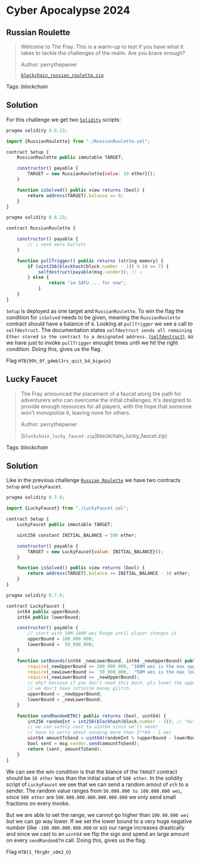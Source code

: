 # Cyber Apocalypse 2024

## Russian Roulette

> Welcome to The Fray. This is a warm-up to test if you have what it takes to tackle the challenges of the realm. Are you brave enough?
> 
> Author: perrythepwner
> 
> [`blockchain_russian_roulette.zip`](blockchain_russian_roulette.zip)

Tags: _blockchain_

## Solution
For this challenge we get two [`Solidity`](https://soliditylang.org/) scripts:

```js
pragma solidity 0.8.23;

import {RussianRoulette} from "./RussianRoulette.sol";

contract Setup {
    RussianRoulette public immutable TARGET;

    constructor() payable {
        TARGET = new RussianRoulette{value: 10 ether}();
    }

    function isSolved() public view returns (bool) {
        return address(TARGET).balance == 0;
    }
}

pragma solidity 0.8.23;

contract RussianRoulette {

    constructor() payable {
        // i need more bullets
    }

    function pullTrigger() public returns (string memory) {
        if (uint256(blockhash(block.number - 1)) % 10 == 7) {
            selfdestruct(payable(msg.sender)); // 💀
        } else {
                return "im SAFU ... for now";
            }
    }
}
```

`Setup` is deployed as one target and `RussianRoulette`. To win the flag the condition for `isSolved` needs to be given, meaning the `RussianRoulette` contract should have a balance of `0`. Looking at `pullTrigger` we see a call to `selfdestruct`. The documentation states `selfdestruct sends all remaining Ether stored in the contract to a designated address.` ([`selfdestruct`](https://solidity-by-example.org/hacks/self-destruct/)), so we have just to invoke `pullTrigger` enought times until we hit the right condition. Doing this, gives us the flag.

Flag `HTB{99%_0f_g4mbl3rs_quit_b4_bigwin}`

## Lucky Faucet

> The Fray announced the placement of a faucet along the path for adventurers who can overcome the initial challenges. It's designed to provide enough resources for all players, with the hope that someone won't monopolize it, leaving none for others.
> 
> Author: perrythepwner
> 
> [`blockchain_lucky_faucet.zip`]blockchain_lucky_faucet.zip)

Tags: _blockchain_

## Solution
Like in the previous challenge [`Russian Roulette`](README.md#russian-roulette) we have two contracts `Setup` and `LuckyFaucet`.

```js
pragma solidity 0.7.6;

import {LuckyFaucet} from "./LuckyFaucet.sol";

contract Setup {
    LuckyFaucet public immutable TARGET;

    uint256 constant INITIAL_BALANCE = 500 ether;

    constructor() payable {
        TARGET = new LuckyFaucet{value: INITIAL_BALANCE}();
    }

    function isSolved() public view returns (bool) {
        return address(TARGET).balance <= INITIAL_BALANCE - 10 ether;
    }
}

pragma solidity 0.7.6;

contract LuckyFaucet {
    int64 public upperBound;
    int64 public lowerBound;

    constructor() payable {
        // start with 50M-100M wei Range until player changes it
        upperBound = 100_000_000;
        lowerBound =  50_000_000;
    }

    function setBounds(int64 _newLowerBound, int64 _newUpperBound) public {
        require(_newUpperBound <= 100_000_000, "100M wei is the max upperBound sry");
        require(_newLowerBound <=  50_000_000,  "50M wei is the max lowerBound sry");
        require(_newLowerBound <= _newUpperBound);
        // why? because if you don't need this much, pls lower the upper bound :)
        // we don't have infinite money glitch.
        upperBound = _newUpperBound;
        lowerBound = _newLowerBound;
    }

    function sendRandomETH() public returns (bool, uint64) {
        int256 randomInt = int256(blockhash(block.number - 1)); // "but it's not actually random 🤓"
        // we can safely cast to uint64 since we'll never
        // have to worry about sending more than 2**64 - 1 wei
        uint64 amountToSend = uint64(randomInt % (upperBound - lowerBound + 1) + lowerBound);
        bool sent = msg.sender.send(amountToSend);
        return (sent, amountToSend);
    }
}
```

We can see the win condition is that the blance of the `TARGET` contract should be `10 ether` less than the initial value of `500 ether`. In the solidity script of `LuckyFaucet` we see that we can send a random amout of `eth` to a sender. The random value ranges from `50.000.000 to 100.000.000 wei`, since `500 ether` are `500.000.000.000.000.000.000` we only send small fractions on every invoke.

But we are able to set the range, we cannot go higher than `100.00.000 wei` but we can go way lower. If we set the lower bound to a very huge negative number (like `-100.000.000.000.000` or so) our range increases drastically and since we cast to an `uint64` we flip the sign and spend an large amount on every `sendRandomETH` call. Doing this, gives us the flag.

Flag `HTB{1_f0rg0r_s0m3_U}`